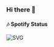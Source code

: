 ### Hi there 👋

<!--**Narixius/narixius** is a ✨ _special_ ✨ repository because its `README.md` (this file) appears on your GitHub profile.

Here are some ideas to get you started:

- 🔭 I’m currently working on ...
- 🌱 I’m currently learning ...
- 👯 I’m looking to collaborate on ...
- 🤔 I’m looking for help with ...
- 💬 Ask me about ...
- 📫 How to reach me: ...
- 😄 Pronouns: ...
- ⚡ Fun fact: ... -->

#### 🎶 Spotify Status
<img alt="SVG" src="https://github-bio-narimanmov.vercel.app/api/spotify-stats" />  
